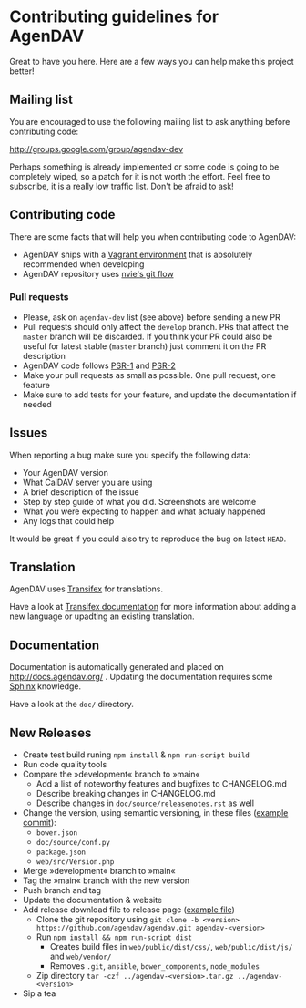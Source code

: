 # Contributing guidelines for AgenDAV

Great to have you here. Here are a few ways you can help make this project better!

## Mailing list

You are encouraged to use the following mailing list to ask anything before contributing code:

http://groups.google.com/group/agendav-dev

Perhaps something is already implemented or some code is going to be completely wiped, so a patch for it is not worth
the effort. Feel free to subscribe, it is a really low traffic list. Don't be afraid to ask!

## Contributing code

There are some facts that will help you when contributing code to AgenDAV:

* AgenDAV ships with a [Vagrant environment](http://docs.agendav.org/en/develop/development/#virtual-machine)
  that is absolutely recommended when developing
* AgenDAV repository uses [nvie's git flow](http://nvie.com/posts/a-successful-git-branching-model/)

### Pull requests

* Please, ask on `agendav-dev` list (see above) before sending a new PR
* Pull requests should only affect the `develop` branch. PRs that affect the `master` branch will be discarded. 
  If you think your PR could also be useful for latest stable (`master` branch) just comment it on the PR
  description
* AgenDAV code follows [PSR-1](http://www.php-fig.org/psr/psr-1/) and [PSR-2](http://www.php-fig.org/psr/psr-2/)
* Make your pull requests as small as possible. One pull request, one feature
* Make sure to add tests for your feature, and update the documentation if needed

## Issues

When reporting a bug make sure you specify the following data:

* Your AgenDAV version
* What CalDAV server you are using
* A brief description of the issue
* Step by step guide of what you did. Screenshots are welcome
* What you were expecting to happen and what actualy happened
* Any logs that could help

It would be great if you could also try to reproduce the bug on latest `HEAD`.

## Translation

AgenDAV uses [Transifex](https://www.transifex.com/adobo/agendav/) for translations.

Have a look at [Transifex documentation](http://docs.transifex.com/) for more information about
adding a new language or upadting an existing translation.

## Documentation

Documentation is automatically generated and placed on http://docs.agendav.org/ . Updating the
documentation requires some [Sphinx](http://sphinx-doc.org/) knowledge.

Have a look at the `doc/` directory.

## New Releases

- Create test build runing `npm install` & `npm run-script build`
- Run code quality tools
- Compare the »development« branch to »main«
  - Add a list of noteworthy features and bugfixes to CHANGELOG.md
  - Describe breaking changes in CHANGELOG.md
  - Describe changes in `doc/source/releasenotes.rst` as well
- Change the version, using semantic versioning, in these files
  ([example commit](https://github.com/agendav/agendav/commit/aa2c0f920207c17372b80ae45f1f4e77133d305e)):
  - `bower.json`
  - `doc/source/conf.py`
  - `package.json`
  - `web/src/Version.php`
- Merge »development« branch to »main«
- Tag the »main« branch with the new version
- Push branch and tag
- Update the documentation & website
- Add release download file to release page ([example file](https://github.com/agendav/agendav/releases/tag/2.2.0))
  - Clone the git repository using
    `git clone -b <version> https://github.com/agendav/agendav.git agendav-<version>`
  - Run `npm install && npm run-script dist`
    - Creates build files in `web/public/dist/css/`, `web/public/dist/js/`
      and `web/vendor/`
    - Removes `.git`, `ansible`, `bower_components`, `node_modules`
  - Zip directory `tar -czf ../agendav-<version>.tar.gz ../agendav-<version>`
- Sip a tea
